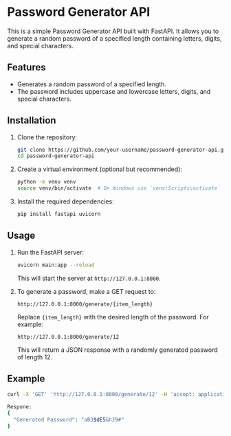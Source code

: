 # Password Generator API

This is a simple Password Generator API built with FastAPI. It allows you to generate a random password of a specified length containing letters, digits, and special characters.

## Features

- Generates a random password of a specified length.
- The password includes uppercase and lowercase letters, digits, and special characters.

## Installation

1. Clone the repository:

    ```bash
    git clone https://github.com/your-username/password-generator-api.git
    cd password-generator-api
    ```

2. Create a virtual environment (optional but recommended):

    ```bash
    python -m venv venv
    source venv/bin/activate  # On Windows use `venv\Scripts\activate`
    ```

3. Install the required dependencies:

    ```bash
    pip install fastapi uvicorn
    ```

## Usage

1. Run the FastAPI server:

    ```bash
    uvicorn main:app --reload
    ```

    This will start the server at `http://127.0.0.1:8000`.

2. To generate a password, make a GET request to:

    ```
    http://127.0.0.1:8000/generate/{item_length}
    ```

    Replace `{item_length}` with the desired length of the password. For example:

    ```
    http://127.0.0.1:8000/generate/12
    ```

    This will return a JSON response with a randomly generated password of length 12.

## Example

```bash
curl -X 'GET' 'http://127.0.0.1:8000/generate/12' -H 'accept: application/json'

Respone:
{
  "Generated Password": "aB3$dE5&hJ9#"
}

